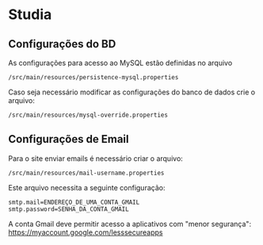 # Studia

## Configurações do BD
As configurações para acesso ao MySQL estão definidas no arquivo 
```
/src/main/resources/persistence-mysql.properties
```

Caso seja necessário modificar as configurações do banco de dados crie o arquivo: 
```
/src/main/resources/mysql-override.properties
```

## Configurações de Email
Para o site enviar emails é necessário criar o arquivo:
```
/src/main/resources/mail-username.properties
```

Este arquivo necessita a seguinte configuração:
```
smtp.mail=ENDEREÇO_DE_UMA_CONTA_GMAIL
smtp.password=SENHA_DA_CONTA_GMAIL
```

A conta Gmail deve permitir acesso a aplicativos com "menor segurança":  
https://myaccount.google.com/lesssecureapps
